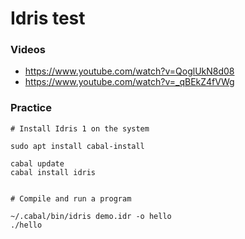 # Idris test

### Videos

- https://www.youtube.com/watch?v=QoglUkN8d08
- https://www.youtube.com/watch?v=_qBEkZ4fVWg

### Practice

```
# Install Idris 1 on the system

sudo apt install cabal-install

cabal update
cabal install idris


# Compile and run a program

~/.cabal/bin/idris demo.idr -o hello
./hello
```
